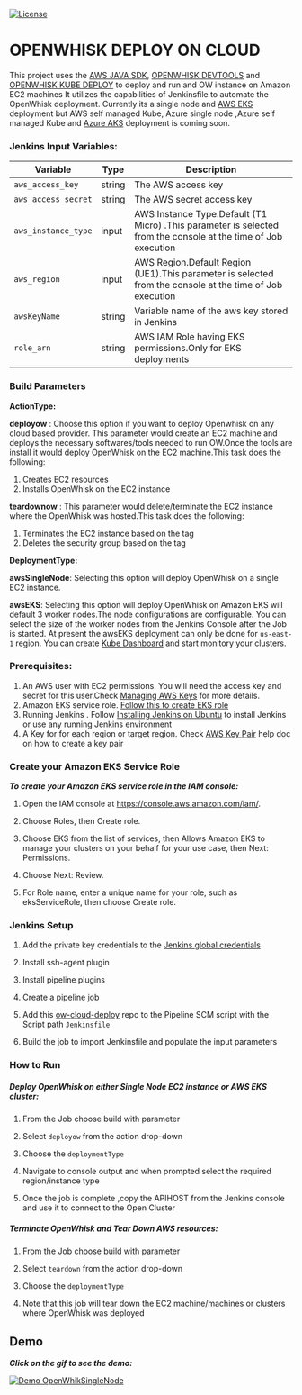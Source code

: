 <!--
#
# Licensed to the Apache Software Foundation (ASF) under one or more
# contributor license agreements.  See the NOTICE file distributed with
# this work for additional information regarding copyright ownership.
# The ASF licenses this file to You under the Apache License, Version 2.0
# (the "License"); you may not use this file except in compliance with
# the License.  You may obtain a copy of the License at
#
#     http://www.apache.org/licenses/LICENSE-2.0
#
# Unless required by applicable law or agreed to in writing, software
# distributed under the License is distributed on an "AS IS" BASIS,
# WITHOUT WARRANTIES OR CONDITIONS OF ANY KIND, either express or implied.
# See the License for the specific language governing permissions and
# limitations under the License.
#
-->
[![License](https://img.shields.io/badge/license-Apache--2.0-blue.svg)](http://www.apache.org/licenses/LICENSE-2.0)
# OPENWHISK DEPLOY ON CLOUD
This project uses the [AWS JAVA SDK], [OPENWHISK DEVTOOLS] and [OPENWHISK KUBE DEPLOY] to deploy and run and OW instance on Amazon EC2 machines
It utilizes the capabilities of Jenkinsfile to automate the OpenWhisk deployment. Currently its a single node and  [AWS EKS] deployment but AWS self managed Kube, Azure single node ,Azure self managed Kube and [Azure AKS] deployment is coming soon.

### Jenkins Input Variables:
| Variable | Type | Description |
| --- | --- | --- |
| `aws_access_key` | string | The AWS access key |
| `aws_access_secret` | string | The AWS secret access key |
| `aws_instance_type` | input | AWS Instance Type.Default (T1 Micro) .This parameter is selected from the console at the time of Job execution|
| `aws_region` | input| AWS Region.Default  Region (UE1).This parameter is selected from the console at the time of Job execution|
| `awsKeyName` | string | Variable name of the aws key stored in Jenkins |
| `role_arn` | string | AWS IAM Role having EKS permissions.Only for EKS deployments |



### Build Parameters 

 **ActionType:**
	
**deployow**  : Choose this option if you want to deploy Openwhisk on any cloud based provider.
This parameter would create an EC2 machine and deploys the necessary softwares/tools needed to run OW.Once the tools are install it would deploy OpenWhisk on the EC2 machine.This task does the following:
1. Creates EC2 resources
2. Installs OpenWhisk on the EC2 instance

**teardownow** : This parameter would delete/terminate  the EC2 instance where the OpenWhisk was hosted.This task does the following:
1. Terminates the EC2 instance based on the tag
2. Deletes the security group based on the tag


 **DeploymentType:**

**awsSingleNode**: Selecting this option will deploy OpenWhisk on a single EC2 instance.


**awsEKS**: Selecting this option will deploy OpenWhisk on Amazon EKS will default 3 worker nodes.The node configurations are configurable. You can select the size of the worker nodes from the Jenkins Console after the Job is started. At present the awsEKS deployment can only be done for `us-east-1` region.
You can create [Kube Dashboard] and start monitory your clusters.



### Prerequisites:

1. An AWS user with EC2 permissions. You will need the access key and secret for this user.Check [Managing AWS Keys]
for more details.
2. Amazon EKS service role. [Follow this to create EKS role](#create-your-amazon-eks-service-role)
3. Running Jenkins . Follow [Installing Jenkins on Ubuntu] to install Jenkins or use any running Jenkins environment
4. A Key for for each region or target region. Check [AWS Key Pair] help doc on how to create a key pair


### Create your Amazon EKS Service Role

***To create your Amazon EKS service role in the IAM console:***

1. Open the IAM console at https://console.aws.amazon.com/iam/.

2. Choose Roles, then Create role.

3. Choose EKS from the list of services, then Allows Amazon EKS to manage your clusters on your behalf for your use case, then Next: Permissions.

4. Choose Next: Review.

5. For Role name, enter a unique name for your role, such as eksServiceRole, then choose Create role.


### Jenkins Setup
1. Add the private key credentials to the [Jenkins global credentials]

2. Install ssh-agent plugin

3. Install pipeline plugins

4. Create a pipeline job 

5. Add this [ow-cloud-deploy] repo to the Pipeline SCM script with the Script path `Jenkinsfile`

6. Build the job to import Jenkinsfile and populate the input parameters

### How to Run
##### Deploy OpenWhisk on either Single Node EC2 instance or AWS EKS cluster: 

1. From the Job choose build with parameter 

2. Select `deployow` from the action drop-down

3. Choose the `deploymentType` 

4. Navigate to console output and when prompted select the required region/instance type

5. Once the job is complete ,copy the APIHOST from the Jenkins console and use it to connect to the Open Cluster


##### Terminate OpenWhisk and Tear Down AWS resources: 

1. From the Job choose build with parameter 

2. Select `teardown` from the action drop-down

3. Choose the `deploymentType` 

4. Note that this job will tear down the EC2 machine/machines or clusters where OpenWhisk was deployed


## Demo
***Click on the gif to see the demo:***

[![Demo OpenWhikSingleNode](https://github.com/rahulqelfo/ow-cloud-deploy/blob/master/demo.gif)](https://spark.adobe.com/video/nJ6MFOd6agmyc)

 [OPENWHISK DEVTOOLS]: https://github.com/apache/incubator-openwhisk-devtools
 [AWS JAVA SDK]: https://aws.amazon.com/sdk-for-java/ 
 [AWS EKS]: https://aws.amazon.com/eks/
 [Azure AKS]: https://azure.microsoft.com/en-ca/services/kubernetes-service/
 [OPENWHISK KUBE DEPLOY]: https://github.com/apache/incubator-openwhisk-deploy-kube
 [Managing AWS Keys]: https://docs.aws.amazon.com/general/latest/gr/managing-aws-access-keys.html
 [Installing Jenkins on Ubuntu]: https://linuxize.com/post/how-to-install-jenkins-on-ubuntu-18-04/
 [AWS Key Pair]: https://docs.aws.amazon.com/AWSEC2/latest/UserGuide/ec2-key-pairs.html#having-ec2-create-your-key-pair
 [EKS Getting Started]: https://docs.aws.amazon.com/eks/latest/userguide/getting-started.html
 [Jenkins global credentials]: https://jenkins.io/doc/book/using/using-credentials/
 [ow-cloud-deploy]: https://github.com/rahulqelfo/ow-cloud-deploy
 [Kube Dashboard]: https://docs.aws.amazon.com/eks/latest/userguide/dashboard-tutorial.html
